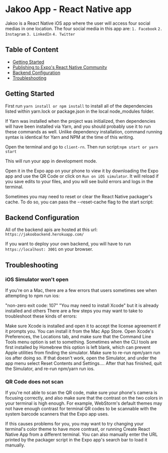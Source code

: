 # Jakoo App - React Native app

Jakoo is a React Native iOS app where the user will access four social medias in one location. The four social media in this app are:
```1. Facebook```
```2. Instagram```
```3. LinkedIn```
```4. Twitter```

## Table of Content
* [Getting Started](#getting-started)
* [Publishing to Expo's React Native Community](#publishing-to-expo's-react-native-community)
* [Backend Configuration](#backend-configuration)
* [Troubleshooting](#troubleshooting)


## Getting Started

First run ```yarn install or npm install``` to install all of the dependencies listed within yarn.lock or package.json in the local node_modules folder. 

If Yarn was installed when the project was initialized, then dependencies will have been installed via Yarn, and you should probably use it to run these commands as well. Unlike dependency installation, command running syntax is identical for Yarn and NPM at the time of this writing.

Open the terminal and go to ```client-rn```. Then run script:```npm start or yarn start```

This will run your app in development mode.

Open it in the Expo app on your phone to view it by downloading the Expo app and use the QR Code or click on ```Run on iOS simulator```. It will reload if you save edits to your files, and you will see build errors and logs in the terminal.

Sometimes you may need to reset or clear the React Native packager's cache. To do so, you can pass the --reset-cache flag to the start script:


## Backend Configuration

All of the backend apis are hosted at this url: ```https://jakoobackend.herokuapp.com/```

If you want to deploy your own backend, you will have to run ```https://localhost: 3001``` on your browser. 


## Troubleshooting

### iOS Simulator won't open
If you're on a Mac, there are a few errors that users sometimes see when attempting to npm run ios:

"non-zero exit code: 107"
"You may need to install Xcode" but it is already installed
and others
There are a few steps you may want to take to troubleshoot these kinds of errors:

Make sure Xcode is installed and open it to accept the license agreement if it prompts you. You can install it from the Mac App Store.
Open Xcode's Preferences, the Locations tab, and make sure that the Command Line Tools menu option is set to something. Sometimes when the CLI tools are first installed by Homebrew this option is left blank, which can prevent Apple utilities from finding the simulator. Make sure to re-run npm/yarn run ios after doing so.
If that doesn't work, open the Simulator, and under the app menu select Reset Contents and Settings.... After that has finished, quit the Simulator, and re-run npm/yarn run ios.

### QR Code does not scan
If you're not able to scan the QR code, make sure your phone's camera is focusing correctly, and also make sure that the contrast on the two colors in your terminal is high enough. For example, WebStorm's default themes may not have enough contrast for terminal QR codes to be scannable with the system barcode scanners that the Expo app uses.

If this causes problems for you, you may want to try changing your terminal's color theme to have more contrast, or running Create React Native App from a different terminal. You can also manually enter the URL printed by the packager script in the Expo app's search bar to load it manually.





